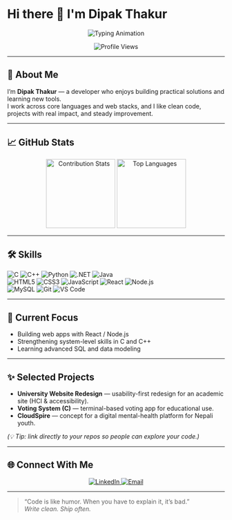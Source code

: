 # Hi there 👋 I'm Dipak Thakur

<p align="center">
  <img src="https://readme-typing-svg.herokuapp.com?font=Fira+Code&size=28&pause=1200&color=0077B5&width=780&height=50&lines=Hi,+I'm+Dipak+Thakur;Learner+%7C+Developer+%7C+Problem+Solver;C+|+C+++|+Python+|+.NET+|+Java+|+Web+Dev" alt="Typing Animation">
</p>

<p align="center">
  <img src="https://komarev.com/ghpvc/?username=dipak-thakur&label=Profile%20Views&color=0e75b6&style=flat" alt="Profile Views"/>
</p>

---

## 🚀 About Me
I’m **Dipak Thakur** — a developer who enjoys building practical solutions and learning new tools.  
I work across core languages and web stacks, and I like clean code, projects with real impact, and steady improvement.

---

## 📈 GitHub Stats
<p align="center">
  <img src="https://github-contribution-stats.vercel.app/api?username=dipak-thakur&show_icons=true&theme=radical" height="160px" alt="Contribution Stats"/>
  <img src="https://github-readme-stats.vercel.app/api/top-langs/?username=dipak-thakur&layout=compact&theme=radical" height="160px" alt="Top Languages"/>
</p>

---

## 🛠️ Skills

![C](https://img.shields.io/badge/C-00599C?style=for-the-badge&logo=c&logoColor=white)
![C++](https://img.shields.io/badge/C++-00599C?style=for-the-badge&logo=cplusplus&logoColor=white)
![Python](https://img.shields.io/badge/Python-3776AB?style=for-the-badge&logo=python&logoColor=white)
![.NET](https://img.shields.io/badge/.NET-512BD4?style=for-the-badge&logo=dotnet&logoColor=white)
![Java](https://img.shields.io/badge/Java-007396?style=for-the-badge&logo=java&logoColor=white)  
![HTML5](https://img.shields.io/badge/HTML5-E34F26?style=for-the-badge&logo=html5&logoColor=white)
![CSS3](https://img.shields.io/badge/CSS3-1572B6?style=for-the-badge&logo=css3&logoColor=white)
![JavaScript](https://img.shields.io/badge/JavaScript-F7DF1E?style=for-the-badge&logo=javascript&logoColor=black)
![React](https://img.shields.io/badge/React-61DAFB?style=for-the-badge&logo=react&logoColor=black)
![Node.js](https://img.shields.io/badge/Node.js-339933?style=for-the-badge&logo=nodedotjs&logoColor=white)  
![MySQL](https://img.shields.io/badge/MySQL-4479A1?style=for-the-badge&logo=mysql&logoColor=white)
![Git](https://img.shields.io/badge/Git-F05032?style=for-the-badge&logo=git&logoColor=white)
![VS Code](https://img.shields.io/badge/VS%20Code-0078D4?style=for-the-badge&logo=visual-studio-code&logoColor=white)

---

## 🔭 Current Focus
- Building web apps with React / Node.js  
- Strengthening system-level skills in C and C++  
- Learning advanced SQL and data modeling  

---

## ✨ Selected Projects
- **University Website Redesign** — usability-first redesign for an academic site (HCI & accessibility).  
- **Voting System (C)** — terminal-based voting app for educational use.  
- **CloudSpire** — concept for a digital mental-health platform for Nepali youth.  

*(💡 Tip: link directly to your repos so people can explore your code.)*

---

## 🌐 Connect With Me
<p align="center">
  <a href="https://www.linkedin.com/in/dipak-thakur-680510374/">
    <img src="https://img.shields.io/badge/LinkedIn-0077B5?style=for-the-badge&logo=linkedin&logoColor=white" alt="LinkedIn"/>
  </a>
  <a href="mailto:thakurrn132@gmail.com">
    <img src="https://img.shields.io/badge/Email-D14836?style=for-the-badge&logo=gmail&logoColor=white" alt="Email"/>
  </a>
</p>

---

> “Code is like humor. When you have to explain it, it’s bad.”  
> *Write clean. Ship often.*
